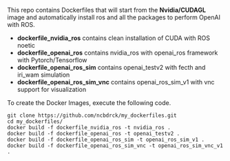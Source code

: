 This repo contains Dockerfiles that will start from the **Nvidia/CUDAGL** image and automatically install ros and all the packages to perform OpenAI with ROS.

- **dockerfile_nvidia_ros** contains clean installation of CUDA with ROS noetic
- **dockerfile_openai_ros** contains nvidia_ros with openai_ros framework with Pytorch/Tensorflow
- **dockerfile_openai_ros_sim** contains openai_testv2 with fecth and iri_wam simulation
- **dockerfile_openai_ros_sim_vnc** contains openai_ros_sim_v1 with vnc support for visualization

To create the Docker Images, execute the following code. 

```
git clone https://github.com/ncbdrck/my_dockerfiles.git
cd my_dockerfiles/ 
docker build -f dockerfile_nvidia_ros -t nvidia_ros .
docker build -f dockerfile_openai_ros -t openai_testv2 .
docker build -f dockerfile_openai_ros_sim -t openai_ros_sim_v1 .
docker build -f dockerfile_openai_ros_sim_vnc -t openai_ros_sim_vnc_v1 .
```
